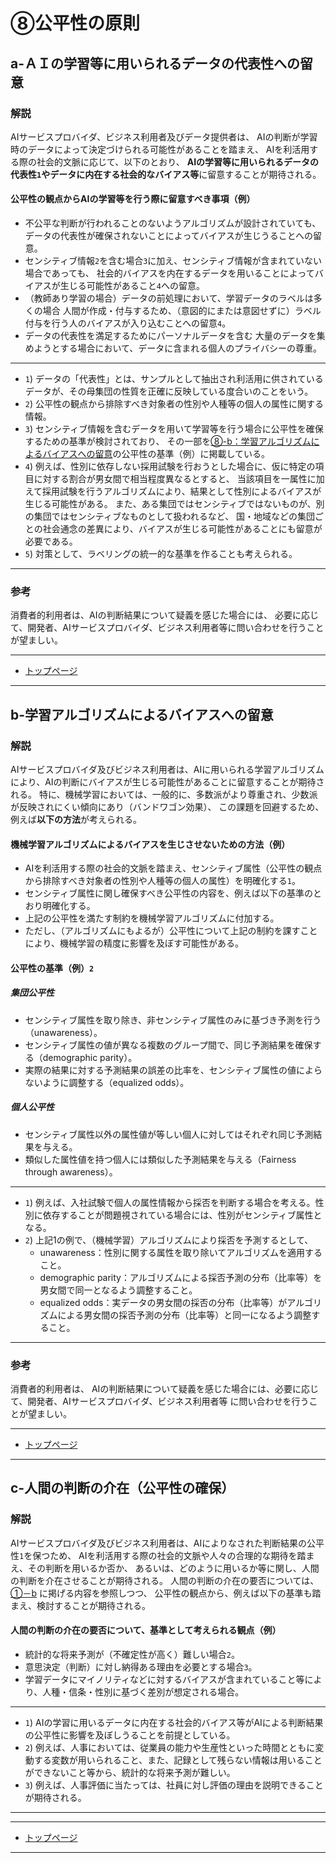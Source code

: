 # ⑧公平性の原則

## a-ＡＩの学習等に用いられるデータの代表性への留意

### 解説

AIサービスプロバイダ、ビジネス利用者及びデータ提供者は、
AIの判断が学習時のデータによって決定づけられる可能性があることを踏まえ、
AIを利活用する際の社会的文脈に応じて、以下のとおり、
**AIの学習等に用いられるデータの代表性`1`やデータに内在する社会的なバイアス等**に留意することが期待される。

#### 公平性の観点からAIの学習等を行う際に留意すべき事項（例）
* 不公平な判断が行われることのないようアルゴリズムが設計されていても、
データの代表性が確保されないことによってバイアスが生じうることへの留意。
* センシティブ情報`2`を含む場合`3`に加え、センシティブ情報が含まれていない場合であっても、
社会的バイアスを内在するデータを用いることによってバイアスが生じる可能性があること`4`への留意。
* （教師あり学習の場合）データの前処理において、学習データのラベルは多くの場合
人間が作成・付与するため、（意図的にまたは意図せずに）ラベル付与を行う人のバイアスが入り込むことへの留意`4`。
* データの代表性を満足するためにパーソナルデータを含む
大量のデータを集めようとする場合において、データに含まれる個人のプライバシーの尊重。

----
* `1`) データの「代表性」とは、サンプルとして抽出され利活用に供されているデータが、その母集団の性質を正確に反映している度合いのことをいう。
* `2`) 公平性の観点から排除すべき対象者の性別や人種等の個人の属性に関する情報。
* `3`) センシティブ情報を含むデータを用いて学習等を行う場合に公平性を確保するための基準が検討されており、
その一部を[⑧-b：学習アルゴリズムによるバイアスへの留意](#b-学習アルゴリズムによるバイアスへの留意)の公平性の基準（例）に掲載している。
* `4`) 例えば、性別に依存しない採用試験を行おうとした場合に、仮に特定の項目に対する割合が男女間で相当程度異なるとすると、
当該項目を一属性に加えて採用試験を行うアルゴリズムにより、結果として性別によるバイアスが生じる可能性がある。
また、ある集団ではセンシティブではないものが、別の集団ではセンシティブなものとして扱われるなど、
国・地域などの集団ごとの社会通念の差異により、バイアスが生じる可能性があることにも留意が必要である。
* `5`) 対策として、ラベリングの統一的な基準を作ることも考えられる。


----
### 参考

消費者的利用者は、AIの判断結果について疑義を感じた場合には、
必要に応じて、開発者、AIサービスプロバイダ、ビジネス利用者等に問い合わせを行うことが望ましい。

****************

* [トップページ](../../)

****************


## b-学習アルゴリズムによるバイアスへの留意

### 解説
AIサービスプロバイダ及びビジネス利用者は、AIに用いられる学習アルゴリズムにより、AIの判断にバイアスが生じる可能性があることに留意することが期待される。
特に、機械学習においては、一般的に、多数派がより尊重され、少数派が反映されにくい傾向にあり（バンドワゴン効果）、
この課題を回避するため、例えば**以下の方法**が考えられる。


#### 機械学習アルゴリズムによるバイアスを生じさせないための方法（例）
* AIを利活用する際の社会的文脈を踏まえ、センシティブ属性（公平性の観点から排除すべき対象者の性別や人種等の個人の属性）を明確化する`1`。
* センシティブ属性に関し確保すべき公平性の内容を、例えば以下の基準のとおり明確化する。
* 上記の公平性を満たす制約を機械学習アルゴリズムに付加する。
* ただし、（アルゴリズムにもよるが）公平性について上記の制約を課すことにより、機械学習の精度に影響を及ぼす可能性がある。


#### 公平性の基準（例）`2`
##### 集団公平性
* センシティブ属性を取り除き、非センシティブ属性のみに基づき予測を行う（unawareness）。
* センシティブ属性の値が異なる複数のグループ間で、同じ予測結果を確保する（demographic parity）。
* 実際の結果に対する予測結果の誤差の比率を、センシティブ属性の値によらないように調整する（equalized odds）。
##### 個人公平性
* センシティブ属性以外の属性値が等しい個人に対してはそれぞれ同じ予測結果を与える。
* 類似した属性値を持つ個人には類似した予測結果を与える（Fairness through awareness）。


----

* `1`) 例えば、入社試験で個人の属性情報から採否を判断する場合を考える。性別に依存することが問題視されている場合には、性別がセンシティブ属性となる。
* `2`) 上記1の例で、（機械学習）アルゴリズムにより採否を予測するとして、
  * unawareness：性別に関する属性を取り除いてアルゴリズムを適用すること。
  * demographic parity：アルゴリズムによる採否予測の分布（比率等）を男女間で同一となるよう調整すること。
  * equalized odds：実データの男女間の採否の分布（比率等）がアルゴリズムによる男女間の採否予測の分布（比率等）と同一になるよう調整すること。

----

### 参考

消費者的利用者は、
AIの判断結果について疑義を感じた場合には、必要に応じて、開発者、AIサービスプロバイダ、ビジネス利用者等
に問い合わせを行うことが望ましい。

****************

* [トップページ](../../)

****************




## c-人間の判断の介在（公平性の確保）

### 解説
AIサービスプロバイダ及びビジネス利用者は、AIによりなされた判断結果の公平性`1`を保つため、
AIを利活用する際の社会的文脈や人々の合理的な期待を踏まえ、その判断を用いるか否か、
あるいは、どのように用いるか等に関し、人間の判断を介在させることが期待される。
人間の判断の介在の要否については、[①－b](./01.md#b-人間の判断の介在) に掲げる内容を参照しつつ、
公平性の観点から、例えば以下の基準も踏まえ、検討することが期待される。

#### 人間の判断の介在の要否について、基準として考えられる観点（例）
* 統計的な将来予測が（不確定性が高く）難しい場合`2`。
* 意思決定（判断）に対し納得ある理由を必要とする場合`3`。
* 学習データにマイノリティなどに対するバイアスが含まれていること等により、人種・信条・性別に基づく差別が想定される場合。

----

* `1`) AIの学習に用いるデータに内在する社会的バイアス等がAIによる判断結果の公平性に影響を及ぼしうることを前提としている。
* `2`) 例えば、人事においては、従業員の能力や生産性といった時間とともに変動する変数が用いられること、また、記録として残らない情報は用いることができないこと等から、統計的な将来予測が難しい。
* `3`) 例えば、人事評価に当たっては、社員に対し評価の理由を説明できることが期待される。

----


****************

* [トップページ](../../)

****************

